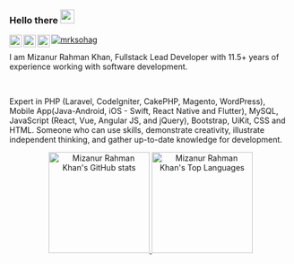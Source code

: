 <!-- <img src="https://media0.giphy.com/media/Nx0rz3jtxtEre/giphy.gif?cid=ecf05e475z0s30l4crjq7nvpzygw53ri44glm5qsrm37b0vs&rid=giphy.gif&ct=g"> -->

### Hello there <img src="https://media.giphy.com/media/hvRJCLFzcasrR4ia7z/giphy.gif" width="25">
<a href="https://mrksohag.com/](https://www.linkedin.com/in/mrksohag/">
  <img align="left" alt="Mizanur Rahman Khan | LinkedIn" width="22px" src="https://upload.wikimedia.org/wikipedia/commons/8/81/LinkedIn_icon.svg" />
</a>
<a href="https://mrksohag.com">
  <img align="left" alt="Mizanur Rahman Khan" width="22px" src="https://mrksohag.com/frontend/cooper/images/mrksohag-fav.png" />
</a>
<a href="https://mrkstech.com/">
  <img align="left" alt="Mrks Tech" width="22px" src="https://mrkstech.com/images/mrkstech-64x64.png" />
</a>


<a href="https://github.com/mrksohag" target="_blank"><p align="left"> <img src="https://komarev.com/ghpvc/?username=mrksohag&label=Profile%20views&color=129e00" alt="mrksohag" /> </p><a/> 

I am Mizanur Rahman Khan, Fullstack Lead Developer with 11.5+ years of experience working with software development.  

<br/>

Expert in PHP (Laravel, CodeIgniter, CakePHP, Magento, WordPress), Mobile App(Java-Android, iOS - Swift, React Native and Flutter), MySQL, JavaScript (React, Vue, Angular JS, and jQuery), Bootstrap, UiKit, CSS and HTML. Someone who can use skills, demonstrate creativity, illustrate independent thinking, and gather up-to-date knowledge for development.

  
<div align="center">
  <a href="https://github.com/mrksohag">
  <img height="180em" src="https://github-readme-stats.vercel.app/api?username=mrksohag&show_icons=true&theme=dark&include_all_commits=true&count_private=true" alt="Mizanur Rahman Khan's GitHub stats"/>
  <img height="180em" src="https://github-readme-stats.vercel.app/api/top-langs/?username=mrksohag&layout=compact&langs_count=7&theme=dark" alt="Mizanur Rahman Khan's Top Languages"/>
    
<!--   <img height="295em"  src="https://activity-graph-ahmedshahriar.herokuapp.com/graph?username=ahmedshahriar&theme=xcode" alt="Ahmed Shahriar Sakib's GitHub Activity"/> -->
    
  </a>
</div>
